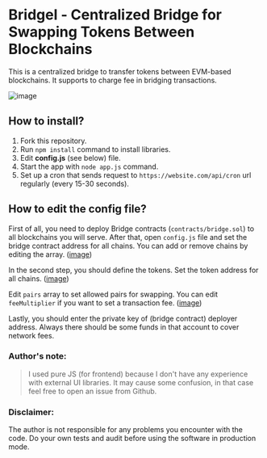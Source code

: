 # Bridgel - Centralized Bridge for Swapping Tokens Between Blockchains
This is a centralized bridge to transfer tokens between EVM-based blockchains. It supports to charge fee in bridging transactions.

![image](https://user-images.githubusercontent.com/47295517/166823397-3ef746e9-3707-458c-85c0-a5c2987c3024.png)

## How to install?
1. Fork this repository.
2. Run `npm install` command to install libraries.
3. Edit **config.js** (see below) file.
4. Start the app with `node app.js` command.
5. Set up a cron that sends request to `https://website.com/api/cron` url regularly (every 15-30 seconds).

## How to edit the config file?
First of all, you need to deploy Bridge contracts (`contracts/bridge.sol`) to all blockchains you will serve. After that, open `config.js` file and set the bridge contract address for all chains. You can add or remove chains by editing the array. ([image](https://user-images.githubusercontent.com/47295517/166824983-e56f9691-fc3f-4058-9c6a-06fd83c4efed.png))

In the second step, you should define the tokens. Set the token address for all chains. ([image](https://user-images.githubusercontent.com/47295517/166825531-f9995a0f-d363-4497-9f26-ce6a64f4655e.png))

Edit `pairs` array to set allowed pairs for swapping. You can edit `feeMultiplier` if you want to set a transaction fee. ([image](https://user-images.githubusercontent.com/47295517/166826079-680729ac-97ac-44d5-956b-6954a7c9ec22.png))

Lastly, you should enter the private key of (bridge contract) deployer address. Always there should be some funds in that account to cover network fees.

### Author's note:
> I used pure JS (for frontend) because I don't have any experience with external UI libraries. It may cause some confusion, in that case feel free to open an issue from Github.

### Disclaimer:
The author is not responsible for any problems you encounter with the code. Do your own tests and audit before using the software in production mode.

